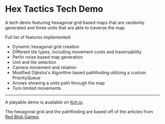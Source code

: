 # Hex Tactics Tech Demo

A tech demo featuring hexagonal grid based maps that are randomly generated and three units that are able to traverse the map.

Full list of features implemented:
* Dynamic hexagonal grid creation
* Different tile types, including movement costs and traversability
* Perlin noise based map generation
* Unit and tile selection
* Camera movement and rotation
* Modified Dijkstra's Algorithm based pathfinding utilizing a custom PriorityQueue
* Arrows showing a units path through the map
* Turn limited movements

---

A playable demo is available on [itch.io](https://friedyeti.itch.io/hex-tactics-tech-demo).

The hexagonal grid and the pathfinding are based off of the articles from [Red Blob Games](https://www.redblobgames.com/).
